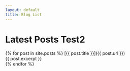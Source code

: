 ```yaml
---
layout: default
title: Blog List
---
```


# Latest Posts Test2

{% for post in site.posts %}
  [{{ post.title }}]({{ post.url }})  
  {{ post.excerpt }}  
{% endfor %}
